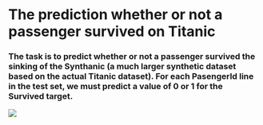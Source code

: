 # The prediction whether or not a passenger survived on Titanic
### The task is to predict whether or not a passenger survived the sinking of the Synthanic (a much larger synthetic dataset based on the actual Titanic dataset). For each PasengerId line in the test set, we must predict a value of 0 or 1 for the Survived target.
![](https://www.encyclopedia-titanica.org/files/1/figure-one-side-view-l.gif)

